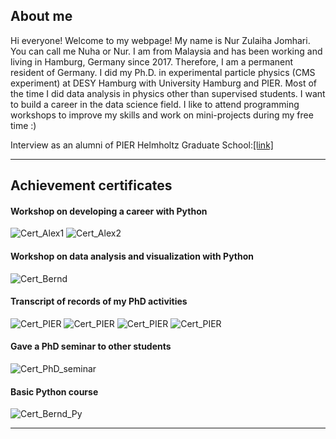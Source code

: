 ## About me
Hi everyone! Welcome to my webpage! My name is Nur Zulaiha Jomhari. You can call me Nuha or Nur. I am from Malaysia and has been working and living in Hamburg, Germany since 2017. Therefore, I am a permanent resident of Germany. I did my Ph.D. in experimental particle physics (CMS experiment) at DESY Hamburg with University Hamburg and PIER. Most of the time I did data analysis in physics other than supervised students. I want to build a career in the data science field. I like to attend programming workshops to improve my skills and work on mini-projects during my free time :)

Interview as an alumni of PIER Helmholtz Graduate School:[[link]](https://pier-hamburg.de/posts/scientists__stories/nur_jomhari___interview/)

------------------------------------------

## Achievement certificates


#### Workshop on developing a career with Python
![Cert_Alex1](/Certificate_Transitioning_from_academia_12_2023_Jomhari1.png)
![Cert_Alex2](/Certificate_Transitioning_from_academia_12_2023_Jomhari2.png)

#### Workshop on data analysis and visualization with Python
![Cert_Bernd](/Certificate_Bodenseo.png)

#### Transcript of records of my PhD activities
![Cert_PIER](/PIER_cert_pg1.png)
![Cert_PIER](/PIER_cert_pg2.png)
![Cert_PIER](/PIER_cert_pg3.png)
![Cert_PIER](/PIER_cert_pg4.png)

#### Gave a PhD seminar to other students
![Cert_PhD_seminar](/PIER_PhD_Seminar.png)

#### Basic Python course
![Cert_Bernd_Py](/cert_python_course_JOMHARI.png)

--------------------------------------------------------------------
